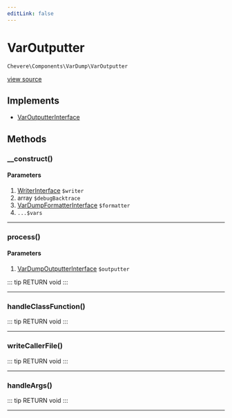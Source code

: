 ```yaml
---
editLink: false
---
```


# VarOutputter

`Chevere\Components\VarDump\VarOutputter`

[view source](https://github.com/chevere/chevere/blob/master/VarDump/VarOutputter.php)

## Implements

- [VarOutputterInterface](../../Interfaces/VarDump/VarOutputterInterface.md)

## Methods

### __construct()

#### Parameters

1. [WriterInterface](../../Interfaces/Writer/WriterInterface.md) `$writer`
2. array `$debugBacktrace`
3. [VarDumpFormatterInterface](../../Interfaces/VarDump/VarDumpFormatterInterface.md) `$formatter`
4.  `...$vars`

---

### process()

#### Parameters

1. [VarDumpOutputterInterface](../../Interfaces/VarDump/VarDumpOutputterInterface.md) `$outputter`

::: tip RETURN
void
:::

---

### handleClassFunction()

::: tip RETURN
void
:::

---

### writeCallerFile()

::: tip RETURN
void
:::

---

### handleArgs()

::: tip RETURN
void
:::

---
